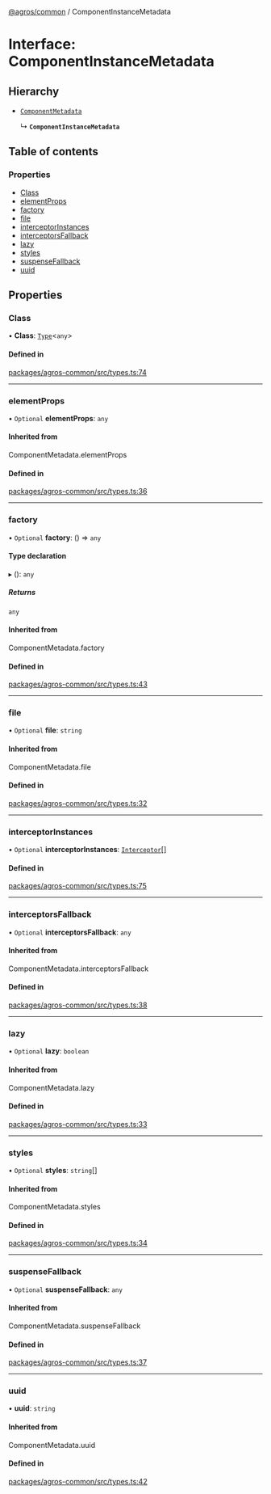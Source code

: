 [@agros/common](../index.md) / ComponentInstanceMetadata

# Interface: ComponentInstanceMetadata

## Hierarchy

- [`ComponentMetadata`](../index.md#componentmetadata)

  ↳ **`ComponentInstanceMetadata`**

## Table of contents

### Properties

- [Class](ComponentInstanceMetadata.md#class)
- [elementProps](ComponentInstanceMetadata.md#elementprops)
- [factory](ComponentInstanceMetadata.md#factory)
- [file](ComponentInstanceMetadata.md#file)
- [interceptorInstances](ComponentInstanceMetadata.md#interceptorinstances)
- [interceptorsFallback](ComponentInstanceMetadata.md#interceptorsfallback)
- [lazy](ComponentInstanceMetadata.md#lazy)
- [styles](ComponentInstanceMetadata.md#styles)
- [suspenseFallback](ComponentInstanceMetadata.md#suspensefallback)
- [uuid](ComponentInstanceMetadata.md#uuid)

## Properties

### <a id="class" name="class"></a> Class

• **Class**: [`Type`](../index.md#type)<`any`\>

#### Defined in

[packages/agros-common/src/types.ts:74](https://github.com/agrosjs/agros/blob/9f93173/packages/agros-common/src/types.ts#L74)

___

### <a id="elementprops" name="elementprops"></a> elementProps

• `Optional` **elementProps**: `any`

#### Inherited from

ComponentMetadata.elementProps

#### Defined in

[packages/agros-common/src/types.ts:36](https://github.com/agrosjs/agros/blob/9f93173/packages/agros-common/src/types.ts#L36)

___

### <a id="factory" name="factory"></a> factory

• `Optional` **factory**: () => `any`

#### Type declaration

▸ (): `any`

##### Returns

`any`

#### Inherited from

ComponentMetadata.factory

#### Defined in

[packages/agros-common/src/types.ts:43](https://github.com/agrosjs/agros/blob/9f93173/packages/agros-common/src/types.ts#L43)

___

### <a id="file" name="file"></a> file

• `Optional` **file**: `string`

#### Inherited from

ComponentMetadata.file

#### Defined in

[packages/agros-common/src/types.ts:32](https://github.com/agrosjs/agros/blob/9f93173/packages/agros-common/src/types.ts#L32)

___

### <a id="interceptorinstances" name="interceptorinstances"></a> interceptorInstances

• `Optional` **interceptorInstances**: [`Interceptor`](Interceptor.md)[]

#### Defined in

[packages/agros-common/src/types.ts:75](https://github.com/agrosjs/agros/blob/9f93173/packages/agros-common/src/types.ts#L75)

___

### <a id="interceptorsfallback" name="interceptorsfallback"></a> interceptorsFallback

• `Optional` **interceptorsFallback**: `any`

#### Inherited from

ComponentMetadata.interceptorsFallback

#### Defined in

[packages/agros-common/src/types.ts:38](https://github.com/agrosjs/agros/blob/9f93173/packages/agros-common/src/types.ts#L38)

___

### <a id="lazy" name="lazy"></a> lazy

• `Optional` **lazy**: `boolean`

#### Inherited from

ComponentMetadata.lazy

#### Defined in

[packages/agros-common/src/types.ts:33](https://github.com/agrosjs/agros/blob/9f93173/packages/agros-common/src/types.ts#L33)

___

### <a id="styles" name="styles"></a> styles

• `Optional` **styles**: `string`[]

#### Inherited from

ComponentMetadata.styles

#### Defined in

[packages/agros-common/src/types.ts:34](https://github.com/agrosjs/agros/blob/9f93173/packages/agros-common/src/types.ts#L34)

___

### <a id="suspensefallback" name="suspensefallback"></a> suspenseFallback

• `Optional` **suspenseFallback**: `any`

#### Inherited from

ComponentMetadata.suspenseFallback

#### Defined in

[packages/agros-common/src/types.ts:37](https://github.com/agrosjs/agros/blob/9f93173/packages/agros-common/src/types.ts#L37)

___

### <a id="uuid" name="uuid"></a> uuid

• **uuid**: `string`

#### Inherited from

ComponentMetadata.uuid

#### Defined in

[packages/agros-common/src/types.ts:42](https://github.com/agrosjs/agros/blob/9f93173/packages/agros-common/src/types.ts#L42)
